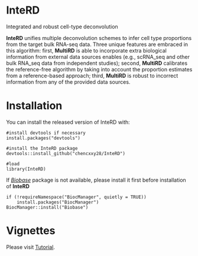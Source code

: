 # InteRD
Integrated and robust cell-type deconvolution
 
**InteRD** unifies multiple deconvolution schemes to infer cell type proportions from the target bulk RNA-seq data. Three unique features are embraced in this algorithm: first, **MultiRD** is able to incorporate extra biological information from external data sources enables (e.g., scRNA_seq and other bulk RNA_seq data from independent studies); second, **MultiRD** calibrates the reference-free algorithm by taking into account the proportion estimates from a reference-based approach; third, **MultiRD** is robust to incorrect information from any of the provided data sources.

# Installation
You can install the released version of InteRD with:
```
#install devtools if necessary
install.packages("devtools")

#install the InteRD package
devtools::install_github("chencxxy28/InteRD")

#load
library(InteRD)
```

If [_Biobase_](https://bioconductor.org/packages/release/bioc/html/Biobase.html) package is not available, please install it first before installation of **InteRD**
```
if (!requireNamespace("BiocManager", quietly = TRUE))
    install.packages("BiocManager")
BiocManager::install("Biobase")
```

# Vignettes
Please visit [Tutorial](updating).
